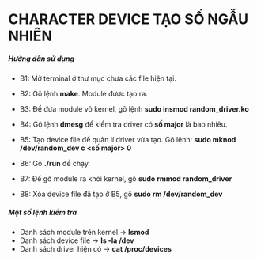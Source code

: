 # CHARACTER DEVICE TẠO SỐ NGẪU NHIÊN

##### Hướng dẫn sử dụng #####
* B1: Mở terminal ở thư mục chưa các file hiện tại.
* B2: Gõ lệnh **make**. Module được tạo ra.
* B3: Để đưa module vô kernel, gõ lệnh **sudo insmod random_driver.ko**
* B4: Gõ lệnh **dmesg** để kiểm tra driver có **số major** là bao nhiêu.
* B5: Tạo device file để quản lí driver vừa tạo.
Gõ lệnh: **sudo mknod /dev/random_dev c <số major> 0**
* B6: Gõ **./run** để chạy.

* B7: Để gỡ module ra khỏi kernel, gõ **sudo rmmod random_driver**
* B8: Xóa device file đã tạo ở B5, gõ **sudo rm /dev/random_dev**

##### Một số lệnh kiểm tra #####
* Danh sách module trên kernel -> **lsmod**
* Danh sách device file -> **ls -la /dev**
* Danh sách driver hiện có -> **cat /proc/devices**
